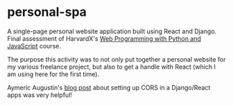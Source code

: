 # personal-spa

A single-page personal website application built using React and Django. Final assessment of HarvardX's [Web Programming with Python and JavaScript](https://www.edx.org/course/cs50s-web-programming-with-python-and-javascript) course. 

The purpose this activity was to not only put together a personal website for my various freelance project, but also to get a handle with React (which I am using here for the first time).

Aymeric Augustin's [blog post](https://fractalideas.com/blog/making-react-and-django-play-well-together-single-page-app-model/) about setting up CORS in a Django/React apps was very helpful!